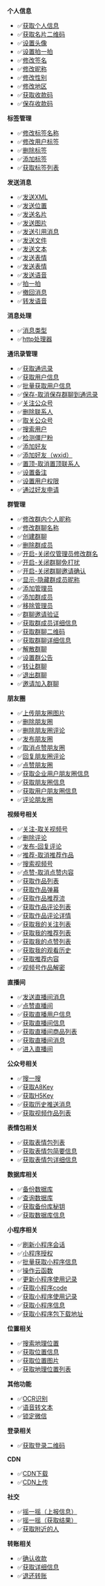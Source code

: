 
**个人信息**
-  ✅[获取个人信息](doc%2F%B8%F6%C8%CB%D0%C5%CF%A2%2F%BB%F1%C8%A1%B8%F6%C8%CB%D0%C5%CF%A2.md)
-  ✅[获取名片二维码](doc%2F%B8%F6%C8%CB%D0%C5%CF%A2%2F%BB%F1%C8%A1%C3%FB%C6%AC%B6%FE%CE%AC%C2%EB.md)
-  ✅[设置头像](doc%2F%B8%F6%C8%CB%D0%C5%CF%A2%2F%C9%E8%D6%C3%CD%B7%CF%F1.md)
-  ✅[设置拍一拍](doc%2F%B8%F6%C8%CB%D0%C5%CF%A2%2F%C9%E8%D6%C3%C5%C4%D2%BB%C5%C4.md)
-  ✅[修改签名](doc%2F%B8%F6%C8%CB%D0%C5%CF%A2%2F%D0%DE%B8%C4%C7%A9%C3%FB.md)
-  ✅[修改昵称](doc%2F%B8%F6%C8%CB%D0%C5%CF%A2%2F%D0%DE%B8%C4%EA%C7%B3%C6.md)
-  ✅[修改性别](doc%2F%B8%F6%C8%CB%D0%C5%CF%A2%2F%D0%DE%B8%C4%D0%D4%B1%F0.md)
-  ✅[修改地区](doc%2F%B8%F6%C8%CB%D0%C5%CF%A2%2F%D0%DE%B8%C4%B5%D8%C7%F8.md)
-  ✅[获取收款码](doc%2F%B8%F6%C8%CB%D0%C5%CF%A2%2F%BB%F1%C8%A1%CA%D5%BF%EE%C2%EB.md)
-  ✅[保存收款码](doc%2F%B8%F6%C8%CB%D0%C5%CF%A2%2F%B1%A3%B4%E6%CA%D5%BF%EE%C2%EB.md)


**标签管理**
-  ✅[修改标签名称](doc%2F%B1%EA%C7%A9%B9%DC%C0%ED%2F%D0%DE%B8%C4%B1%EA%C7%A9%C3%FB%B3%C6.md)
-  ✅[修改用户标签](doc%2F%B1%EA%C7%A9%B9%DC%C0%ED%2F%D0%DE%B8%C4%D3%C3%BB%A7%B1%EA%C7%A9.md)
-  ✅[删除标签](doc%2F%B1%EA%C7%A9%B9%DC%C0%ED%2F%C9%BE%B3%FD%B1%EA%C7%A9.md)
-  ✅[添加标签](doc%2F%B1%EA%C7%A9%B9%DC%C0%ED%2F%CC%ED%BC%D3%B1%EA%C7%A9.md)
-  ✅[获取标签列表](doc%2F%B1%EA%C7%A9%B9%DC%C0%ED%2F%BB%F1%C8%A1%B1%EA%C7%A9%C1%D0%B1%ED.md)


**发送消息**
-  ✅[发送XML](doc%2F%B7%A2%CB%CD%CF%FB%CF%A2%2F%B7%A2%CB%CDXML.md)
-  ✅[发送位置](doc%2F%B7%A2%CB%CD%CF%FB%CF%A2%2F%B7%A2%CB%CD%CE%BB%D6%C3.md)
-  ✅[发送名片](doc%2F%B7%A2%CB%CD%CF%FB%CF%A2%2F%B7%A2%CB%CD%C3%FB%C6%AC.md)
-  ✅[发送图片](doc%2F%B7%A2%CB%CD%CF%FB%CF%A2%2F%B7%A2%CB%CD%CD%BC%C6%AC.md)
-  ✅[发送引用消息](doc%2F%B7%A2%CB%CD%CF%FB%CF%A2%2F%B7%A2%CB%CD%D2%FD%D3%C3%CF%FB%CF%A2.md)
-  ✅[发送文件](doc%2F%B7%A2%CB%CD%CF%FB%CF%A2%2F%B7%A2%CB%CD%CE%C4%BC%FE.md)
-  ✅[发送文本](doc%2F%B7%A2%CB%CD%CF%FB%CF%A2%2F%B7%A2%CB%CD%CE%C4%B1%BE.md)
-  ✅[发送表情](doc%2F%B7%A2%CB%CD%CF%FB%CF%A2%2F%B7%A2%CB%CD%B1%ED%C7%E9.md)
-  ✅[发送表情](doc%2F%B7%A2%CB%CD%CF%FB%CF%A2%2F%B7%A2%CB%CD%B1%ED%C7%E9%A3%A8%CE%DE%D4%B4%A3%A9.md)
-  ✅[发送语音](doc%2F%B7%A2%CB%CD%CF%FB%CF%A2%2F%B7%A2%CB%CD%D3%EF%D2%F4.md)
-  ✅[拍一拍](doc%2F%B7%A2%CB%CD%CF%FB%CF%A2%2F%C5%C4%D2%BB%C5%C4.md)
-  ✅[撤回消息](doc%2F%B7%A2%CB%CD%CF%FB%CF%A2%2F%B3%B7%BB%D8%CF%FB%CF%A2.md)
-  ✅[转发语音](doc%2F%B7%A2%CB%CD%CF%FB%CF%A2%2F%D7%AA%B7%A2%D3%EF%D2%F4.md)
 
**消息处理**
-  ✅[消息类型](doc%2F%B4%A6%C0%ED%CF%FB%CF%A2%2F%CF%FB%CF%A2%C0%E0%D0%CD.md)
-  ✅[http处理器](doc%2F%B4%A6%C0%ED%CF%FB%CF%A2%2Fhttp%B4%A6%C0%ED%C6%F7.md)

**通讯录管理**
-  ✅[获取通讯录](doc%2F%CD%A8%D1%B6%C2%BC%2F%BB%F1%C8%A1%CD%A8%D1%B6%C2%BC.md)
-  ✅[获取用户信息](doc%2F%CD%A8%D1%B6%C2%BC%2F%BB%F1%C8%A1%D3%C3%BB%A7%D0%C5%CF%A2.md)
-  ✅[批量获取用户信息](doc%2F%CD%A8%D1%B6%C2%BC%2F%C5%FA%C1%BF%BB%F1%C8%A1%D3%C3%BB%A7%D0%C5%CF%A2.md)
-  ✅[保存-取消保存群聊到通讯录](doc%2F%CD%A8%D1%B6%C2%BC%2F%B1%A3%B4%E6-%C8%A1%CF%FB%B1%A3%B4%E6%C8%BA%C1%C4%B5%BD%CD%A8%D1%B6%C2%BC.md)
-  ✅[关注公众号](doc%2F%CD%A8%D1%B6%C2%BC%2F%B9%D8%D7%A2%B9%AB%D6%DA%BA%C5.md)
-  ✅[删除联系人](doc%2F%CD%A8%D1%B6%C2%BC%2F%C9%BE%B3%FD%C1%AA%CF%B5%C8%CB.md)
-  ✅[取关公众号](doc%2F%CD%A8%D1%B6%C2%BC%2F%C8%A1%B9%D8%B9%AB%D6%DA%BA%C5.md)
-  ✅[搜索用户](doc%2F%CD%A8%D1%B6%C2%BC%2F%CB%D1%CB%F7%D3%C3%BB%A7.md)
-  ✅[检测僵尸粉](doc%2F%CD%A8%D1%B6%C2%BC%2F%BC%EC%B2%E2%BD%A9%CA%AC%B7%DB.md)
-  ✅[添加好友](doc%2F%CD%A8%D1%B6%C2%BC%2F%CC%ED%BC%D3%BA%C3%D3%D1.md)
-  ✅[添加好友（wxid）](doc%2F%CD%A8%D1%B6%C2%BC%2F%CC%ED%BC%D3%BA%C3%D3%D1%A3%A8wxid%A3%A9.md)
-  ✅[置顶-取消置顶联系人](doc%2F%CD%A8%D1%B6%C2%BC%2F%D6%C3%B6%A5-%C8%A1%CF%FB%D6%C3%B6%A5%C1%AA%CF%B5%C8%CB.md)
-  ✅[设置备注](doc%2F%CD%A8%D1%B6%C2%BC%2F%C9%E8%D6%C3%B1%B8%D7%A2.md)
-  ✅[设置用户权限](doc%2F%CD%A8%D1%B6%C2%BC%2F%C9%E8%D6%C3%D3%C3%BB%A7%C8%A8%CF%DE.md)
-  ✅[通过好友申请](doc%2F%CD%A8%D1%B6%C2%BC%2F%CD%A8%B9%FD%BA%C3%D3%D1%C9%EA%C7%EB.md)


**群管理**
-  ✅[修改群内个人昵称](doc%2F%C8%BA%B9%DC%C0%ED%2F%D0%DE%B8%C4%C8%BA%C4%DA%B8%F6%C8%CB%EA%C7%B3%C6.md)
-  ✅[修改群聊名称](doc%2F%C8%BA%B9%DC%C0%ED%2F%D0%DE%B8%C4%C8%BA%C1%C4%C3%FB%B3%C6.md)
-  ✅[创建群聊](doc%2F%C8%BA%B9%DC%C0%ED%2F%B4%B4%BD%A8%C8%BA%C1%C4.md)
-  ✅[删除群成员](doc%2F%C8%BA%B9%DC%C0%ED%2F%C9%BE%B3%FD%C8%BA%B3%C9%D4%B1.md)
-  ✅[开启-关闭仅管理员修改群名](doc%2F%C8%BA%B9%DC%C0%ED%2F%BF%AA%C6%F4-%B9%D8%B1%D5%BD%F6%B9%DC%C0%ED%D4%B1%D0%DE%B8%C4%C8%BA%C3%FB.md)
-  ✅[开启-关闭群聊免打扰](doc%2F%C8%BA%B9%DC%C0%ED%2F%BF%AA%C6%F4-%B9%D8%B1%D5%C8%BA%C1%C4%C3%E2%B4%F2%C8%C5.md)
-  ✅[开启-关闭群聊邀请确认](doc%2F%C8%BA%B9%DC%C0%ED%2F%BF%AA%C6%F4-%B9%D8%B1%D5%C8%BA%C1%C4%D1%FB%C7%EB%C8%B7%C8%CF.md)
-  ✅[显示-隐藏群成员昵称](doc%2F%C8%BA%B9%DC%C0%ED%2F%CF%D4%CA%BE-%D2%FE%B2%D8%C8%BA%B3%C9%D4%B1%EA%C7%B3%C6.md)
-  ✅[添加管理员](doc%2F%C8%BA%B9%DC%C0%ED%2F%CC%ED%BC%D3%B9%DC%C0%ED%D4%B1.md)
-  ✅[添加群成员](doc%2F%C8%BA%B9%DC%C0%ED%2F%CC%ED%BC%D3%C8%BA%B3%C9%D4%B1.md)
-  ✅[移除管理员](doc%2F%C8%BA%B9%DC%C0%ED%2F%D2%C6%B3%FD%B9%DC%C0%ED%D4%B1.md)
-  ✅[群聊邀请验证](doc%2F%C8%BA%B9%DC%C0%ED%2F%C8%BA%C1%C4%D1%FB%C7%EB%D1%E9%D6%A4.md)
-  ✅[获取群成员详细信息](doc%2F%C8%BA%B9%DC%C0%ED%2F%BB%F1%C8%A1%C8%BA%B3%C9%D4%B1%CF%EA%CF%B8%D0%C5%CF%A2.md)
-  ✅[获取群聊二维码](doc%2F%C8%BA%B9%DC%C0%ED%2F%BB%F1%C8%A1%C8%BA%C1%C4%B6%FE%CE%AC%C2%EB.md)
-  ✅[获取群聊详细信息](doc%2F%C8%BA%B9%DC%C0%ED%2F%BB%F1%C8%A1%C8%BA%C1%C4%CF%EA%CF%B8%D0%C5%CF%A2.md)
-  ✅[解散群聊](doc%2F%C8%BA%B9%DC%C0%ED%2F%BD%E2%C9%A2%C8%BA%C1%C4.md)
-  ✅[设置群公告](doc%2F%C8%BA%B9%DC%C0%ED%2F%C9%E8%D6%C3%C8%BA%B9%AB%B8%E6.md)
-  ✅[转让群聊](doc%2F%C8%BA%B9%DC%C0%ED%2F%D7%AA%C8%C3%C8%BA%C1%C4.md)
-  ✅[退出群聊](doc%2F%C8%BA%B9%DC%C0%ED%2F%CD%CB%B3%F6%C8%BA%C1%C4.md)
-  ✅[邀请加入群聊](doc%2F%C8%BA%B9%DC%C0%ED%2F%D1%FB%C7%EB%BC%D3%C8%EB%C8%BA%C1%C4.md)

**朋友圈**
-  ✅[上传朋友圈图片](doc%2F%C5%F3%D3%D1%C8%A6%2F%C9%CF%B4%AB%C5%F3%D3%D1%C8%A6%CD%BC%C6%AC.md)
-  ✅[删除朋友圈](doc%2F%C5%F3%D3%D1%C8%A6%2F%C9%BE%B3%FD%C5%F3%D3%D1%C8%A6.md)
-  ✅[删除朋友圈评论](doc%2F%C5%F3%D3%D1%C8%A6%2F%C9%BE%B3%FD%C5%F3%D3%D1%C8%A6%C6%C0%C2%DB.md)
-  ✅[发布朋友圈](doc%2F%C5%F3%D3%D1%C8%A6%2F%B7%A2%B2%BC%C5%F3%D3%D1%C8%A6.md)
-  ✅[取消点赞朋友圈](doc%2F%C5%F3%D3%D1%C8%A6%2F%C8%A1%CF%FB%B5%E3%D4%DE%C5%F3%D3%D1%C8%A6.md)
-  ✅[回复朋友圈评论](doc%2F%C5%F3%D3%D1%C8%A6%2F%BB%D8%B8%B4%C5%F3%D3%D1%C8%A6%C6%C0%C2%DB.md)
-  ✅[点赞朋友圈](doc%2F%C5%F3%D3%D1%C8%A6%2F%B5%E3%D4%DE%C5%F3%D3%D1%C8%A6.md)
-  ✅[获取企业用户朋友圈信息](doc%2F%C5%F3%D3%D1%C8%A6%2F%BB%F1%C8%A1%C6%F3%D2%B5%D3%C3%BB%A7%C5%F3%D3%D1%C8%A6%D0%C5%CF%A2.md)
-  ✅[获取朋友圈信息](doc%2F%C5%F3%D3%D1%C8%A6%2F%BB%F1%C8%A1%C5%F3%D3%D1%C8%A6%D0%C5%CF%A2.md)
-  ✅[获取用户朋友圈信息](doc%2F%C5%F3%D3%D1%C8%A6%2F%BB%F1%C8%A1%D3%C3%BB%A7%C5%F3%D3%D1%C8%A6%D0%C5%CF%A2.md)
-  ✅[评论朋友圈](doc%2F%C5%F3%D3%D1%C8%A6%2F%C6%C0%C2%DB%C5%F3%D3%D1%C8%A6.md)

**视频号相关**
-  ✅[关注-取关视频号](doc%2F%CA%D3%C6%B5%BA%C5%2F%B9%D8%D7%A2-%C8%A1%B9%D8%CA%D3%C6%B5%BA%C5.md)
-  ✅[删除评论](doc%2F%CA%D3%C6%B5%BA%C5%2F%C9%BE%B3%FD%C6%C0%C2%DB.md)
-  ✅[发布-回复评论](doc%2F%CA%D3%C6%B5%BA%C5%2F%B7%A2%B2%BC-%BB%D8%B8%B4%C6%C0%C2%DB.md)
-  ✅[推荐-取消推荐作品](doc%2F%CA%D3%C6%B5%BA%C5%2F%CD%C6%BC%F6-%C8%A1%CF%FB%CD%C6%BC%F6%D7%F7%C6%B7.md)
-  ✅[搜索视频号](doc%2F%CA%D3%C6%B5%BA%C5%2F%CB%D1%CB%F7%CA%D3%C6%B5%BA%C5.md)
-  ✅[点赞-取消点赞内容](doc%2F%CA%D3%C6%B5%BA%C5%2F%B5%E3%D4%DE-%C8%A1%CF%FB%B5%E3%D4%DE%C4%DA%C8%DD.md)
-  ✅[获取作品列表](doc%2F%CA%D3%C6%B5%BA%C5%2F%BB%F1%C8%A1%D7%F7%C6%B7%C1%D0%B1%ED.md)
-  ✅[获取作品弹幕](doc%2F%CA%D3%C6%B5%BA%C5%2F%BB%F1%C8%A1%D7%F7%C6%B7%B5%AF%C4%BB.md)
-  ✅[获取作品推荐流](doc%2F%CA%D3%C6%B5%BA%C5%2F%BB%F1%C8%A1%D7%F7%C6%B7%CD%C6%BC%F6%C1%F7.md)
-  ✅[获取作品评论列表](doc%2F%CA%D3%C6%B5%BA%C5%2F%BB%F1%C8%A1%D7%F7%C6%B7%C6%C0%C2%DB%C1%D0%B1%ED.md)
-  ✅[获取作品评论详情](doc%2F%CA%D3%C6%B5%BA%C5%2F%BB%F1%C8%A1%D7%F7%C6%B7%C6%C0%C2%DB%CF%EA%C7%E9.md)
-  ✅[获取我的关注列表](doc%2F%CA%D3%C6%B5%BA%C5%2F%BB%F1%C8%A1%CE%D2%B5%C4%B9%D8%D7%A2%C1%D0%B1%ED.md)
-  ✅[获取我的推荐列表](doc%2F%CA%D3%C6%B5%BA%C5%2F%BB%F1%C8%A1%CE%D2%B5%C4%CD%C6%BC%F6%C1%D0%B1%ED.md)
-  ✅[获取我的点赞列表](doc%2F%CA%D3%C6%B5%BA%C5%2F%BB%F1%C8%A1%CE%D2%B5%C4%B5%E3%D4%DE%C1%D0%B1%ED.md)
-  ✅[获取我的观看历史](doc%2F%CA%D3%C6%B5%BA%C5%2F%BB%F1%C8%A1%CE%D2%B5%C4%B9%DB%BF%B4%C0%FA%CA%B7.md)
-  ✅[获取推荐内容](doc%2F%CA%D3%C6%B5%BA%C5%2F%BB%F1%C8%A1%CD%C6%BC%F6%C4%DA%C8%DD.md)
-  ✅[视频号作品解密](doc%2F%CA%D3%C6%B5%BA%C5%2F%CA%D3%C6%B5%BA%C5%D7%F7%C6%B7%BD%E2%C3%DC.md)


**直播间**
-  ✅[发送直播间消息](doc%2F%D6%B1%B2%A5%BC%E4%2F%B7%A2%CB%CD%D6%B1%B2%A5%BC%E4%CF%FB%CF%A2.md)
-  ✅[点赞直播间](doc%2F%D6%B1%B2%A5%BC%E4%2F%B5%E3%D4%DE%D6%B1%B2%A5%BC%E4.md)
-  ✅[获取直播用户信息](doc%2F%D6%B1%B2%A5%BC%E4%2F%BB%F1%C8%A1%D6%B1%B2%A5%D3%C3%BB%A7%D0%C5%CF%A2.md)
-  ✅[获取直播间信息](doc%2F%D6%B1%B2%A5%BC%E4%2F%BB%F1%C8%A1%D6%B1%B2%A5%BC%E4%D0%C5%CF%A2.md)
-  ✅[获取直播间商品列表](doc%2F%D6%B1%B2%A5%BC%E4%2F%BB%F1%C8%A1%D6%B1%B2%A5%BC%E4%C9%CC%C6%B7%C1%D0%B1%ED.md)
-  ✅[获取直播间消息](doc%2F%D6%B1%B2%A5%BC%E4%2F%BB%F1%C8%A1%D6%B1%B2%A5%BC%E4%CF%FB%CF%A2.md)
-  ✅[进入直播间](doc%2F%D6%B1%B2%A5%BC%E4%2F%BD%F8%C8%EB%D6%B1%B2%A5%BC%E4.md)
 

**公众号相关**
-  ✅[搜一搜](doc%2F%B9%AB%D6%DA%BA%C5%2F%CB%D1%D2%BB%CB%D1.md)
-  ✅[获取A8Key](doc%2F%B9%AB%D6%DA%BA%C5%2F%BB%F1%C8%A1A8Key.md)
-  ✅[获取H5Key](doc%2F%B9%AB%D6%DA%BA%C5%2F%BB%F1%C8%A1H5Key.md)
-  ✅[获取历史推送消息](doc%2F%B9%AB%D6%DA%BA%C5%2F%BB%F1%C8%A1%C0%FA%CA%B7%CD%C6%CB%CD%CF%FB%CF%A2.md)
-  ✅[获取视频作品列表](doc%2F%B9%AB%D6%DA%BA%C5%2F%BB%F1%C8%A1%CA%D3%C6%B5%D7%F7%C6%B7%C1%D0%B1%ED.md)


**表情包相关**
-  ✅[获取表情包列表](doc%2F%B1%ED%C7%E9%B0%FC%2F%BB%F1%C8%A1%B1%ED%C7%E9%B0%FC%C1%D0%B1%ED.md)
-  ✅[获取表情包简要信息](doc%2F%B1%ED%C7%E9%B0%FC%2F%BB%F1%C8%A1%B1%ED%C7%E9%B0%FC%BC%F2%D2%AA%D0%C5%CF%A2.md)
-  ✅[获取表情包详细信息](doc%2F%B1%ED%C7%E9%B0%FC%2F%BB%F1%C8%A1%B1%ED%C7%E9%B0%FC%CF%EA%CF%B8%D0%C5%CF%A2.md)

**数据库相关**
-  ✅[备份数据库](doc%2F%CA%FD%BE%DD%BF%E2%2F%B1%B8%B7%DD%CA%FD%BE%DD%BF%E2.md)
-  ✅[查询数据库](doc%2F%CA%FD%BE%DD%BF%E2%2F%B2%E9%D1%AF%CA%FD%BE%DD%BF%E2.md)
-  ✅[获取备份库秘钥](doc%2F%CA%FD%BE%DD%BF%E2%2F%BB%F1%C8%A1%B1%B8%B7%DD%BF%E2%C3%D8%D4%BF.md)
-  ✅[获取数据库信息](doc%2F%CA%FD%BE%DD%BF%E2%2F%BB%F1%C8%A1%CA%FD%BE%DD%BF%E2%D0%C5%CF%A2.md)

**小程序相关**
-  ✅[刷新小程序会话](doc%2F%D0%A1%B3%CC%D0%F2%2F%CB%A2%D0%C2%D0%A1%B3%CC%D0%F2%BB%E1%BB%B0.md)
-  ✅[小程序授权](doc%2F%D0%A1%B3%CC%D0%F2%2F%D0%A1%B3%CC%D0%F2%CA%DA%C8%A8.md)
-  ✅[批量获取小程序信息](doc%2F%D0%A1%B3%CC%D0%F2%2F%C5%FA%C1%BF%BB%F1%C8%A1%D0%A1%B3%CC%D0%F2%D0%C5%CF%A2.md)
-  ✅[操作云函数](doc%2F%D0%A1%B3%CC%D0%F2%2F%B2%D9%D7%F7%D4%C6%BA%AF%CA%FD.md)
-  ✅[更新小程序使用记录](doc%2F%D0%A1%B3%CC%D0%F2%2F%B8%FC%D0%C2%D0%A1%B3%CC%D0%F2%CA%B9%D3%C3%BC%C7%C2%BC.md)
-  ✅[获取小程序code](doc%2F%D0%A1%B3%CC%D0%F2%2F%BB%F1%C8%A1%D0%A1%B3%CC%D0%F2code.md)
-  ✅[获取小程序使用记录](doc%2F%D0%A1%B3%CC%D0%F2%2F%BB%F1%C8%A1%D0%A1%B3%CC%D0%F2%CA%B9%D3%C3%BC%C7%C2%BC.md)
-  ✅[获取小程序信息](doc%2F%D0%A1%B3%CC%D0%F2%2F%BB%F1%C8%A1%D0%A1%B3%CC%D0%F2%D0%C5%CF%A2.md)
-  ✅[获取小程序包下载地址](doc%2F%D0%A1%B3%CC%D0%F2%2F%BB%F1%C8%A1%D0%A1%B3%CC%D0%F2%B0%FC%CF%C2%D4%D8%B5%D8%D6%B7.md)

**位置相关**
-  ✅[搜索地理位置](doc%2F%CE%BB%D6%C3%2F%CB%D1%CB%F7%B5%D8%C0%ED%CE%BB%D6%C3.md)
-  ✅[获取位置信息](doc%2F%CE%BB%D6%C3%2F%BB%F1%C8%A1%CE%BB%D6%C3%D0%C5%CF%A2.md)
-  ✅[获取位置图片](doc%2F%CE%BB%D6%C3%2F%BB%F1%C8%A1%CE%BB%D6%C3%CD%BC%C6%AC.md)
-  ✅[获取地理位置列表](doc%2F%CE%BB%D6%C3%2F%BB%F1%C8%A1%B5%D8%C0%ED%CE%BB%D6%C3%C1%D0%B1%ED.md)

**其他功能**
-  ✅[OCR识别](doc%2F%C6%E4%CB%FB%B9%A6%C4%DC%2FOCR%CA%B6%B1%F0.md)
-  ✅[语音转文本](doc%2F%C6%E4%CB%FB%B9%A6%C4%DC%2F%D3%EF%D2%F4%D7%AA%CE%C4%B1%BE.md)
-  ✅[锁定微信](doc%2F%C6%E4%CB%FB%B9%A6%C4%DC%2F%CB%F8%B6%A8%CE%A2%D0%C5.md)


**登录相关**
-  ✅[获取登录二维码](doc%2F%B5%C7%C2%BC%CF%E0%B9%D8%2F%BB%F1%C8%A1%B5%C7%C2%BC%B6%FE%CE%AC%C2%EB.md)

**CDN**
-  ✅[CDN下载](doc%2FCDN%2FCDN%CF%C2%D4%D8.md)
-  ✅[CDN上传](doc%2FCDN%2FCDN%C9%CF%B4%AB.md)

**社交**
-  ✅[摇一摇（上报信息）](doc%2F%C9%E7%BD%BB%2F%D2%A1%D2%BB%D2%A1%A3%A8%C9%CF%B1%A8%D0%C5%CF%A2%A3%A9.md)
-  ✅[摇一摇（获取结果）](doc%2F%C9%E7%BD%BB%2F%D2%A1%D2%BB%D2%A1%A3%A8%BB%F1%C8%A1%BD%E1%B9%FB%A3%A9.md)
-  ✅[获取附近的人](doc%2F%C9%E7%BD%BB%2F%BB%F1%C8%A1%B8%BD%BD%FC%B5%C4%C8%CB.md)

**转账相关**
-  ✅[确认收款](doc%2F%D7%AA%D5%CB%CF%E0%B9%D8%2F%C8%B7%C8%CF%CA%D5%BF%EE.md)
-  ✅[获取详细信息](doc%2F%D7%AA%D5%CB%CF%E0%B9%D8%2F%BB%F1%C8%A1%CF%EA%CF%B8%D0%C5%CF%A2.md)
-  ✅[退还转账](doc%2F%D7%AA%D5%CB%CF%E0%B9%D8%2F%CD%CB%BB%B9%D7%AA%D5%CB.md)
